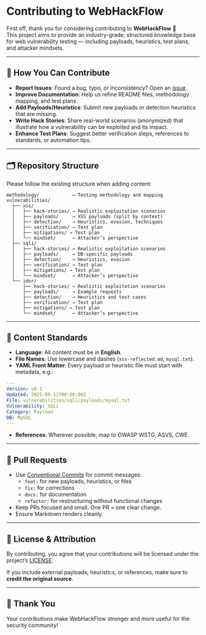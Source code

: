 # Contributing to WebHackFlow

First off, thank you for considering contributing to **WebHackFlow** 🙌  
This project aims to provide an industry-grade, structured knowledge base for web vulnerability testing — including payloads, heuristics, test plans, and attacker mindsets.

---

## 📌 How You Can Contribute
- **Report Issues**: Found a bug, typo, or inconsistency? Open an [issue](../../issues).
- **Improve Documentation**: Help us refine README files, methodology mapping, and test plans.
- **Add Payloads/Heuristics**: Submit new payloads or detection heuristics that are missing.
- **Write Hack Stories**: Share real-world scenarios (anonymized) that illustrate how a vulnerability can be exploited and its impact.
- **Enhance Test Plans**: Suggest better verification steps, references to standards, or automation tips.

---

## 🗂 Repository Structure
Please follow the existing structure when adding content:

```
methodology/            → Testing methodology and mapping
vulnerabilities/
  ├── xss/
  │   ├── hack-stories/ → Realistic exploitation scenarios
  │   ├── payloads/     → XSS payloads (split by context)
  │   ├── detection/    → Heuristics, evasion, techniques
  │   ├── verification/ → Test plan
  │   ├── mitigations/ → Test plan 
  │   └── mindset/      → Attacker’s perspective
  ├── sqli/
  │   ├── hack-stories/ → Realistic exploitation scenarios
  │   ├── payloads/     → DB-specific payloads
  │   ├── detection/    → Heuristics, evasion
  │   ├── verification/ → Test plan
  │   ├── mitigations/ → Test plan
  │   └── mindset/      → Attacker’s perspective
  └── idor/
      ├── hack-stories/ → Realistic exploitation scenarios
      ├── payloads/     → Example requests
      ├── detection/    → Heuristics and test cases
      ├── verification/ → Test plan
      ├── mitigations/ → Test plan
      └── mindset/      → Attacker’s perspective
```

---

## 📝 Content Standards
- **Language**: All content must be in **English**.
- **File Names**: Use lowercase and dashes (`xss-reflected.md`, `mysql.txt`).
- **YAML Front Matter**: Every payload or heuristic file must start with metadata, e.g.:

```yaml
---
Version: v0.1
Updated: 2025-09-11T00:00:00Z
File: vulnerabilities/sqli/payloads/mysql.txt
Vulnerability: SQLi
Category: Payload
DB: MySQL
---
```

- **References**: Wherever possible, map to OWASP WSTG, ASVS, CWE.

---

## 🔀 Pull Requests
- Use [Conventional Commits](https://www.conventionalcommits.org/) for commit messages:
  - `feat:` for new payloads, heuristics, or files
  - `fix:` for corrections
  - `docs:` for documentation
  - `refactor:` for restructuring without functional changes
- Keep PRs focused and small. One PR = one clear change.
- Ensure Markdown renders cleanly.

---

## 📄 License & Attribution
By contributing, you agree that your contributions will be licensed under the project’s [LICENSE](./LICENSE).

If you include external payloads, heuristics, or references, make sure to **credit the original source**.

---

## 🙏 Thank You
Your contributions make WebHackFlow stronger and more useful for the security community!
